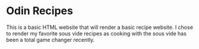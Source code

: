 # Odin Recipes

This is a basic HTML website that will render a basic recipe website. I chose to render my favorite sous vide recipes as cooking with the sous vide has been a total game changer recently.